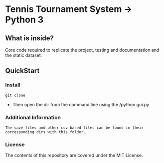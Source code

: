 # Tennis Tournament System -> Python 3

## What is inside?
  
  Core code required to replicate the project, testing and documentation and the static dataset.
  
## QuickStart

### Install
  
  ```
  git clone

  ```

  - Then open the dir from the command line using the /python  gui.py
  
### Additional Information

	The save files and other csv based files can be found in their corresponding dirs with this folder.
  
### License

  The contents of this repository are covered under the MIT License.
